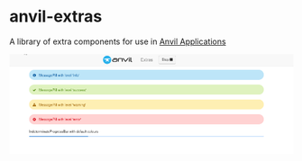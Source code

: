 # anvil-extras

A library of extra components for use in [Anvil Applications](https://anvil.works)

![](images/extras_demo.gif)
